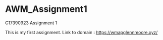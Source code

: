 # AWM_Assignment1
C17390923 Assignment 1

This is my first assignment.
Link to domain : https://wmapglennmoore.xyz/
